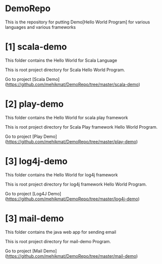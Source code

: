 DemoRepo
==========

This is the repository for putting Demo[Hello World Program] for various languages and various frameworks

[1] scala-demo
====================
This folder contains the Hello World for Scala Language

This is root project directory for Scala Hello World Program.

Go to project [Scala Demo] (https://github.com/mehikmat/DemoRepo/tree/master/scala-demo)


[2] play-demo
====================
This folder contains the Hello World for scala play framework 

This is root project directory for Scala Play framework Hello World Program.

Go to project [Play Demo] (https://github.com/mehikmat/DemoRepo/tree/master/play-demo)


[3] log4j-demo
====================
This folder contains the Hello World for log4j framework 

This is root project directory for log4j framework Hello World Program.

Go to project [Log4J Demo] (https://github.com/mehikmat/DemoRepo/tree/master/log4j-demo)


[3] mail-demo
====================
This folder contains the java web app for sending email 

This is root project directory for mail-demo Program.

Go to project [Mail Demo] (https://github.com/mehikmat/DemoRepo/tree/master/mail-demo)

